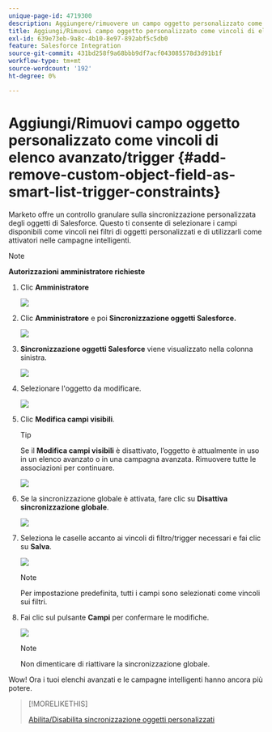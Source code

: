 ```yaml
---
unique-page-id: 4719300
description: Aggiungere/rimuovere un campo oggetto personalizzato come vincoli di elenco avanzato/trigger - Documentazione di Marketo - Documentazione del prodotto
title: Aggiungi/Rimuovi campo oggetto personalizzato come vincoli di elenco avanzato/trigger
exl-id: 639e73eb-9a8c-4b10-8e97-892abf5c5db0
feature: Salesforce Integration
source-git-commit: 431bd258f9a68bbb9df7acf043085578d3d91b1f
workflow-type: tm+mt
source-wordcount: '192'
ht-degree: 0%

---
```


# Aggiungi/Rimuovi campo oggetto personalizzato come vincoli di elenco avanzato/trigger {#add-remove-custom-object-field-as-smart-list-trigger-constraints}

Marketo offre un controllo granulare sulla sincronizzazione personalizzata degli oggetti di Salesforce. Questo ti consente di selezionare i campi disponibili come vincoli nei filtri di oggetti personalizzati e di utilizzarli come attivatori nelle campagne intelligenti.

>[!NOTE]
>
>**Autorizzazioni amministratore richieste**

1. Clic **Amministratore**

   ![](assets/image2014-12-10-13-3a9-3a47.png)

1. Clic **Amministratore** e poi **Sincronizzazione oggetti Salesforce.**

   ![](assets/image2015-12-11-15-3a11-3a41.png)

1. **Sincronizzazione oggetti Salesforce** viene visualizzato nella colonna sinistra.

   ![](assets/image2015-12-11-15-3a15-3a15.png)

1. Selezionare l&#39;oggetto da modificare.

   ![](assets/image2014-12-10-13-3a10-3a11.png)

1. Clic **Modifica campi visibili**.

   >[!TIP]
   >
   >Se il **Modifica campi visibili** è disattivato, l’oggetto è attualmente in uso in un elenco avanzato o in una campagna avanzata. Rimuovere tutte le associazioni per continuare.

   ![](assets/image2014-12-10-13-3a10-3a25.png)

1. Se la sincronizzazione globale è attivata, fare clic su **Disattiva sincronizzazione globale**.

   ![](assets/image2014-12-10-13-3a10-3a36.png)

1. Seleziona le caselle accanto ai vincoli di filtro/trigger necessari e fai clic su **Salva**.

   ![](assets/image2014-12-10-13-3a10-3a47.png)

   >[!NOTE]
   >
   >Per impostazione predefinita, tutti i campi sono selezionati come vincoli sui filtri.

1. Fai clic sul pulsante **Campi** per confermare le modifiche.

   ![](assets/image2014-12-10-13-3a10-3a56.png)

   >[!NOTE]
   >
   >Non dimenticare di riattivare la sincronizzazione globale.

Wow! Ora i tuoi elenchi avanzati e le campagne intelligenti hanno ancora più potere.

>[!MORELIKETHIS]
>
>[Abilita/Disabilita sincronizzazione oggetti personalizzati](/help/marketo/product-docs/crm-sync/salesforce-sync/setup/optional-steps/enable-disable-custom-object-sync.md)
